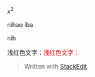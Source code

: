 

$x^2$

nihao
 iba

nih


浅红色文字：<font color="#dd0000">浅红色文字：</font><br /> 

> Written with [StackEdit](https://stackedit.io/).
<!--stackedit_data:
eyJwcm9wZXJ0aWVzIjoiZXh0ZW5zaW9uczogLm1kXG4iLCJoaX
N0b3J5IjpbLTE0NTU3NzA3NjRdfQ==
-->